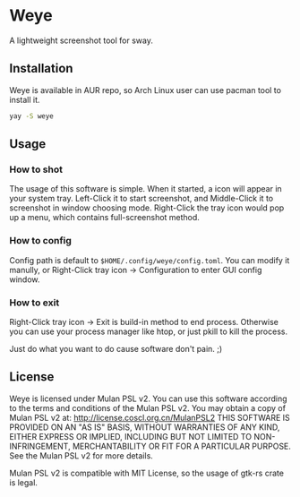 # Weye
A lightweight screenshot tool for sway.

## Installation

Weye is available in AUR repo, so Arch Linux user can use pacman tool to install it.

```bash
yay -S weye
```

## Usage

### How to shot

The usage of this software is simple. When it started, a icon will appear in your system tray. Left-Click it to start screenshot, and Middle-Click it to screenshot in window choosing mode. Right-Click the tray icon would pop up a menu, which contains full-screenshot method.

### How to config

Config path is default to `$HOME/.config/weye/config.toml`. You can modify it manully, or Right-Click tray icon -> Configuration to enter GUI config window.

### How to exit

Right-Click tray icon -> Exit is build-in method to end process. Otherwise you can use your process manager like htop, or just pkill to kill the process.

Just do what you want to do cause software don't pain. ;)

## License

Weye is licensed under Mulan PSL v2.
You can use this software according to the terms and conditions of the Mulan PSL v2.
You may obtain a copy of Mulan PSL v2 at:
         http://license.coscl.org.cn/MulanPSL2
THIS SOFTWARE IS PROVIDED ON AN "AS IS" BASIS, WITHOUT WARRANTIES OF ANY KIND,
EITHER EXPRESS OR IMPLIED, INCLUDING BUT NOT LIMITED TO NON-INFRINGEMENT,
MERCHANTABILITY OR FIT FOR A PARTICULAR PURPOSE.
See the Mulan PSL v2 for more details.

Mulan PSL v2 is compatible with MIT License, so the usage of gtk-rs crate is legal.
